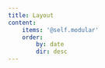 ```yaml
---
title: Layout
content:
    items: '@self.modular'
    order:
        by: date
        dir: desc
---
```


